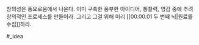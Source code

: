 창의성은 풍요로움에서 나온다.
이미 구축한 풍부한 아이디어, 통찰력, 영감 중에 추려 창의적인 프로세스를 만들어라.
그리고 그걸 위해 미리 [[00.00.01 두 번째 뇌|원료를 수집]]하라.


#_idea 